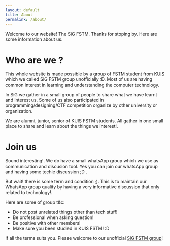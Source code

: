 ```yaml
---
layout: default
title: About
permalink: /about/
---
```


Welcome to our website! The SiG FSTM. Thanks for stoping by. Here are some information about us.

# Who are we ?
This whole website is made possible by a group of [FSTM](http://fstm.kuis.edu.my/blog/) student from [KUIS](http://www.kuis.edu.my) which we called SiG FSTM group unofficially :D. Most of us are having common interest in learning and understanding the computer technology.

In SiG we gather in a small group of people to share what we have learnt and interest us. Some of us also participated in programming/designing/CTF competition organize by other university or organization.

We are alumni, junior, senior of KUIS FSTM students. All gather in one small place to share and learn about the things we interest!.

# Join us
Sound interesting!. We do have a small whatsApp group which we use as communication and discusion tool. Yes you can join our whatsApp group and having some techie discussion ;D .

But wait! there is some term and condition ;). This is to maintain our WhatsApp group quality by having a very informative discussion that only related to technology!.

Here are some of group t&c:
- Do not post unrelated things other than tech stuff!
- Be professional when asking question!
- Be positive with other members!
- Make sure you been studied in KUIS FSTM! :D

If all the terms suits you. Please welcome to our unofficial [SiG FSTM group](http://bit.ly/SiG_FSTM)!